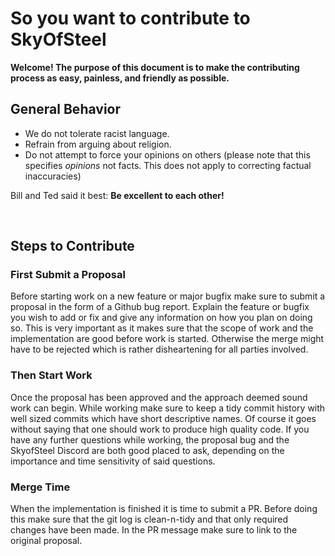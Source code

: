 # So you want to contribute to SkyOfSteel
**Welcome! The purpose of this document is to make the contributing process as
easy, painless, and friendly as possible.**


## General Behavior
* We do not tolerate racist language.
* Refrain from arguing about religion.
* Do not attempt to force your opinions on others (please note that this
specifies *opinions* not facts. This does not apply to correcting factual
inaccuracies)

Bill and Ted said it best: **Be excellent to each other!**


<br>


## Steps to Contribute


### First Submit a Proposal
Before starting work on a new feature or major bugfix make sure to submit a
proposal in the form of a Github bug report. Explain the feature or bugfix you
wish to add or fix and give any information on how you plan on doing so. This
is very important as it makes sure that the scope of work and the implementation
are good before work is started. Otherwise the merge might have to be rejected
which is rather disheartening for all parties involved.


### Then Start Work
Once the proposal has been approved and the approach deemed sound work can
begin. While working make sure to keep a tidy commit history with well sized
commits which have short descriptive names. Of course it goes without saying
that one should work to produce high quality code. If you have any further
questions while working, the proposal bug and the SkyofSteel Discord are both
good placed to ask, depending on the importance and time sensitivity of said
questions.


### Merge Time
When the implementation is finished it is time to submit a PR. Before doing this
make sure that the git log is clean-n-tidy and that only required changes have
been made. In the PR message make sure to link to the original proposal.
